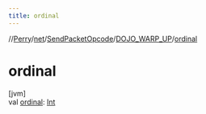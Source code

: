 ```yaml
---
title: ordinal
---
```

//[Perry](../../../../index.html)/[net](../../index.html)/[SendPacketOpcode](../index.html)/[DOJO_WARP_UP](index.html)/[ordinal](ordinal.html)



# ordinal



[jvm]\
val [ordinal](ordinal.html): [Int](https://kotlinlang.org/api/latest/jvm/stdlib/kotlin/-int/index.html)




